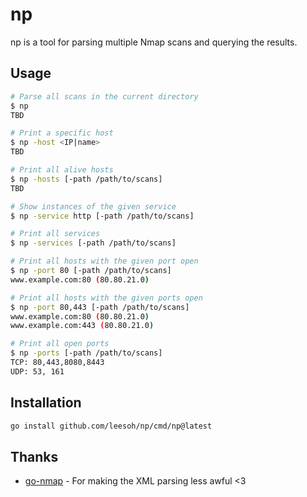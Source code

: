 # np

np is a tool for parsing multiple Nmap scans and querying the results.

## Usage

```sh
# Parse all scans in the current directory
$ np
TBD

# Print a specific host
$ np -host <IP|name>
TBD

# Print all alive hosts
$ np -hosts [-path /path/to/scans]
TBD

# Show instances of the given service
$ np -service http [-path /path/to/scans]

# Print all services
$ np -services [-path /path/to/scans]

# Print all hosts with the given port open
$ np -port 80 [-path /path/to/scans]
www.example.com:80 (80.80.21.0)

# Print all hosts with the given ports open
$ np -port 80,443 [-path /path/to/scans]
www.example.com:80 (80.80.21.0)
www.example.com:443 (80.80.21.0)

# Print all open ports
$ np -ports [-path /path/to/scans]
TCP: 80,443,8080,8443
UDP: 53, 161
```

## Installation

```sh
go install github.com/leesoh/np/cmd/np@latest
```

## Thanks

- [go-nmap](https://github.com/lair-framework/go-nmap) - For making the XML parsing less awful <3
